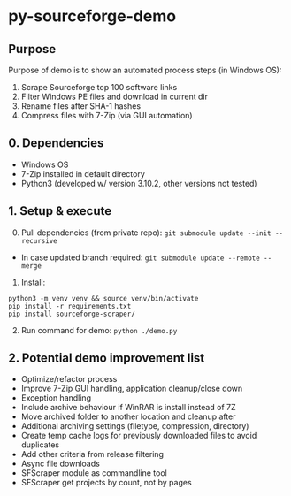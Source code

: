 # py-sourceforge-demo

## Purpose
Purpose of demo is to show an automated process steps (in Windows OS):
1. Scrape Sourceforge top 100 software links
2. Filter Windows PE files and download in current dir
3. Rename files after SHA-1 hashes
4. Compress files with 7-Zip (via GUI automation)


## 0. Dependencies
* Windows OS
* 7-Zip installed in default directory
* Python3 (developed w/ version 3.10.2, other versions not tested)

## 1. Setup & execute
0. Pull dependencies (from private repo):
```git submodule update --init --recursive```
* In case updated branch required: ```git submodule update --remote --merge```

1. Install: 
```
python3 -m venv venv && source venv/bin/activate
pip install -r requirements.txt
pip install sourceforge-scraper/
```
2. Run command for demo: ```python ./demo.py```  

## 2. Potential demo improvement list
* Optimize/refactor process
* Improve 7-Zip GUI handling, application cleanup/close down
* Exception handling
* Include archive behaviour if WinRAR is install instead of 7Z
* Move archived folder to another location and cleanup after
* Additional archiving settings (filetype, compression, directory)
* Create temp cache logs for previously downloaded files to avoid duplicates
* Add other criteria from release filtering
* Async file downloads
* SFScraper module as commandline tool
* SFScraper get projects by count, not by pages
